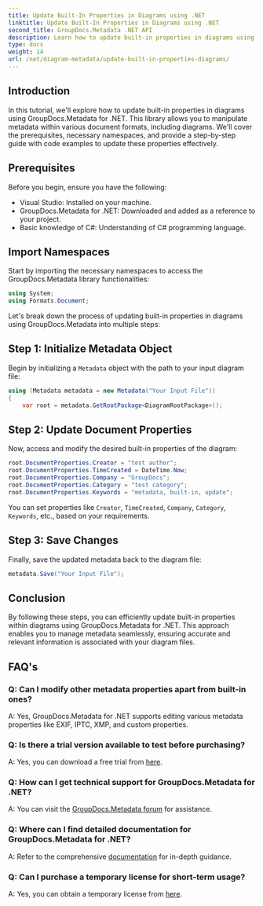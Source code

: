 ```yaml
---
title: Update Built-In Properties in Diagrams using .NET
linktitle: Update Built-In Properties in Diagrams using .NET
second_title: GroupDocs.Metadata .NET API
description: Learn how to update built-in properties in diagrams using GroupDocs.Metadata for .NET. Modify metadata seamlessly with code examples.
type: docs
weight: 14
url: /net/diagram-metadata/update-built-in-properties-diagrams/
---
```

## Introduction
In this tutorial, we'll explore how to update built-in properties in diagrams using GroupDocs.Metadata for .NET. This library allows you to manipulate metadata within various document formats, including diagrams. We'll cover the prerequisites, necessary namespaces, and provide a step-by-step guide with code examples to update these properties effectively.

## Prerequisites

Before you begin, ensure you have the following:

- Visual Studio: Installed on your machine.
- GroupDocs.Metadata for .NET: Downloaded and added as a reference to your project.
- Basic knowledge of C#: Understanding of C# programming language.

## Import Namespaces

Start by importing the necessary namespaces to access the GroupDocs.Metadata library functionalities:

```csharp
using System;
using Formats.Document;
```

Let's break down the process of updating built-in properties in diagrams using GroupDocs.Metadata into multiple steps:

## Step 1: Initialize Metadata Object

Begin by initializing a `Metadata` object with the path to your input diagram file:

```csharp
using (Metadata metadata = new Metadata("Your Input File"))
{
    var root = metadata.GetRootPackage<DiagramRootPackage>();
```

## Step 2: Update Document Properties

Now, access and modify the desired built-in properties of the diagram:

```csharp
root.DocumentProperties.Creator = "test author";
root.DocumentProperties.TimeCreated = DateTime.Now;
root.DocumentProperties.Company = "GroupDocs";
root.DocumentProperties.Category = "test category";
root.DocumentProperties.Keywords = "metadata, built-in, update";
```

You can set properties like `Creator`, `TimeCreated`, `Company`, `Category`, `Keywords`, etc., based on your requirements.

## Step 3: Save Changes

Finally, save the updated metadata back to the diagram file:

```csharp
metadata.Save("Your Input File");
```

## Conclusion

By following these steps, you can efficiently update built-in properties within diagrams using GroupDocs.Metadata for .NET. This approach enables you to manage metadata seamlessly, ensuring accurate and relevant information is associated with your diagram files.


## FAQ's

### Q: Can I modify other metadata properties apart from built-in ones?
A: Yes, GroupDocs.Metadata for .NET supports editing various metadata properties like EXIF, IPTC, XMP, and custom properties.

### Q: Is there a trial version available to test before purchasing?
A: Yes, you can download a free trial from [here](https://releases.groupdocs.com/).

### Q: How can I get technical support for GroupDocs.Metadata for .NET?
A: You can visit the [GroupDocs.Metadata forum](https://forum.groupdocs.com/c/metadata/14) for assistance.

### Q: Where can I find detailed documentation for GroupDocs.Metadata for .NET?
A: Refer to the comprehensive [documentation](https://reference.groupdocs.com/metadata/net/) for in-depth guidance.

### Q: Can I purchase a temporary license for short-term usage?
A: Yes, you can obtain a temporary license from [here](https://purchase.groupdocs.com/temporary-license/).
